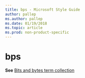 ```yaml
---
title: bps - Microsoft Style Guide
author: pallep
ms.author: pallep
ms.date: 01/19/2018
ms.topic: article
ms.prod: non-product-specific
---
```


# bps

**See** [Bits and bytes term collection](/style-guide/a-z-word-list-term-collections/term-collections/bits-bytes-terms)
